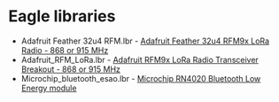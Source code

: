# Eagle libraries
* Adafruit Feather 32u4 RFM.lbr - [Adafruit Feather 32u4 RFM9x LoRa Radio - 868 or 915 MHz](https://www.adafruit.com/product/3078)
* Adafruit_RFM_LoRa.lbr - [Adafruit RFM9x LoRa Radio Transceiver Breakout - 868 or 915 MHz](https://www.adafruit.com/product/3072)
* Microchip_bluetooth_esao.lbr - [Microchip RN4020 Bluetooth Low Energy module](http://www.microchip.com/wwwproducts/en/RN4020)
